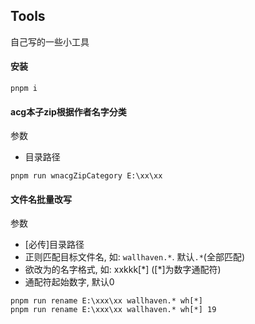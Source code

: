 ## Tools
自己写的一些小工具

#### 安装
```
pnpm i
```

#### acg本子zip根据作者名字分类

参数
- 目录路径
```
pnpm run wnacgZipCategory E:\xx\xx
```

#### 文件名批量改写

参数
- [必传]目录路径
- 正则匹配目标文件名, 如: `wallhaven.*`. 默认`.*`(全部匹配)
- 欲改为的名字格式, 如: xxkkk[\*] ([\*]为数字通配符)
- 通配符起始数字, 默认0
```
pnpm run rename E:\xxx\xx wallhaven.* wh[*]
pnpm run rename E:\xxx\xx wallhaven.* wh[*] 19
```